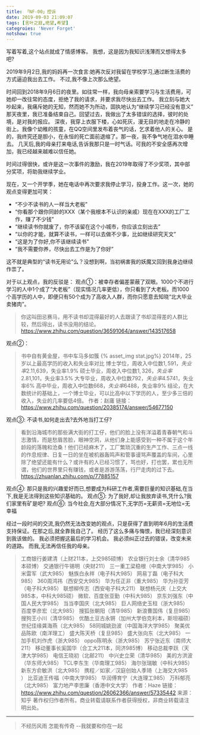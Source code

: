 ```yaml
---
title: 「NF-00」控诉
date: 2019-09-03 21:09:07
tags: [言叶之庭,绝望,希望]
categroies: 'Never Forget'
notshow: true
---
```

写着写着,这个站点就成了情感博客。
我想，这是因为我知识浅薄而又想得太多吧?
<!-- more -->
  2019年9月2日,我的妈妈再一次食言:她再次反对我留在学校学习,通过断生活费的方式逼迫我出去工作。
  不过,我不像上次那么绝望。

  时间回到2018年9月6日的夜里。如往常一样，我向母亲索要学习与生活费用，可她却一改往常的态度，拒绝了我的请求，并要求我尽快出去工作。
我立刻与她大吵起来，我痛斥她的无知，然而她不为所动，固执地认为“继续学习已经没有意义”
  那天夜里，我已准备结束自己。回望过去，我做出了太多错误的选择，彼时的处境，是对我的报应。
  深夜，我穿上衣服下楼，心如死灰，漫无目的地走在冷静的街上。我像个幼稚的孩童，在QQ空间里发布着丧气的话，乞求着他人的关心。
  是的，我终究还是胆小，在永恒的死亡面前退缩了。那一夜，我不争气地在泪水中睡去。
  几天后,我的母亲打来电话,告诉我那只是一时气话。可我的不安全感再次增加，我已经越来越难以信任她。
  
  时间过得很快，或许是这一次事件的激励，我在2019年取得了不少奖项，其中部分奖项，将助我继续学业。

  现在，又一个开学季，她在电话中再次要求我停止学习，投身工作。这一次，她的观点变得更加可笑：
  * “不少不读书的人一样当大老板”
  * “你看那个跟你同龄的XXX（某个我根本不认识的亲戚）现在在XXX的工厂工作，赚了不少钱”
  * “继续读书你就废了，你不该留在这个小城市，你应该立刻出去”
  * “以你的才能，就算不读书，一样可以去做不少事，比如继续研究天文”
  * “这是为了你好,你不该继续读书"
  * “我不需要你养，尽快出去工作是为了你好”

这不就是典型的“读书无用论”么？没想到啊，当初祸害我的妖魔又回到我身边继续作祟了。

对于以上观点，我的反驳是：
观点①：被幸存者偏差蒙蔽了双眼。1000个不进行学习的人中1个成了“大老板”（现实情况几率更低），你只看到了大老板。而1000个高学历的人中，即便只有50个成为了高收入人群，而你只愿意去知晓“北大毕业卖猪肉”。
> 你这叫田忌赛马，用不读书却混得最好的人去跟读了书却混得差的人群比较，然后得出，读书没用的结论。
https://www.zhihu.com/question/36591064/answer/143517658

观点②： 
> 书中自有黄金屋，书中车马多如簇
{% asset_img stat.jpg%}
2014年，25岁以上最高学历的收入和失业率对比
博士学位，周收入中位数$1,591，失业率2.1%专业学位，周收入中位数$1,639，失业率1.9%
硕士毕业，周收入中位数$1,326，失业率2.8%大本毕业，周收入中位数$1,101，失业率3.5%
大专毕业，周收入中位数$792，失业率4.5%大学辍学，周收入中位数$741，失业率6%
高中毕业，周收入中位数$668，失业率6%高中以下，周收入中位数$488，失业率9%
结论，在大数统计的基础上，一个博士毕业，可以比高中以下学历的人，至少多三倍的收入，失业的几率要低4倍。
作者：赵庸
链接：https://www.zhihu.com/question/20385174/answer/54677150

观点③: 不读书,如何走出去?去外地当打工仔?
> 看到沿海城市的那些满大街的打工仔，他们的脸上没有洋溢着青春朝气和斗志激情，而是愁眉苦脸，眼神空洞，从他们身上能感受到一种不属于这个年龄段的落魄和沧桑！他们已经麻木了，工厂繁琐沉重的生产工作、三点一线的作息规律、日复一日的坐在被机器轰鸣声和管事谩骂声覆盖的车间，心里除了绝望还能有什么？或许有的人已经习惯了，骂也好，打也罢，累也无所谓，他们的世界里只有赚钱，或者是游游荡荡，行尸走肉的过下去。
https://zhuanlan.zhihu.com/p/77885157

观点④: 那只是我的兴趣爱好而已,想要成为科研工作者,需要巨量的知识基础,在当下,我是无法得到这些知识基础的。
观点⑤: 为了我好,却让我放弃读书,凭什么?我们家里有矿是吧?
观点⑥: 当今社会,在大部分情况下,无学历=无薪资=无地位=无幸福

经过一段时间的交流,我仍然无法改变她的观点，只是获得了直到明年6月的生活费支持保证。在那之后,就全靠我自己了。
经历了这么多痛与悔恨，我已经深刻意识到我该做的。
我必须把握这最后的学习机会。
我必须纠正过去的错误，改变未来的道路。
而我,无法再信任我的母亲。

> 工商银行姜建清（上财211本，上交985硕博）
农业银行刘士余（清华985本硕博）
交通银行牛锡明（央财211）
三一重工梁稳根（中南大学985）
小米雷军（武大985） 
魅族白永祥（电子科大985）
网易丁磊（电子科大985） 
360周鸿祎（西安交大985） 
华为任正非（重大985） 
华为孙亚芳（电子科大985） 
联想柳传志（西安电子科大211）
联想杨元庆（上交大985本，中科大985硕） 
微软、百度张亚勤（中科大985）
京东刘强东（中国人民大学985） 
当当李国庆（北大985）
巨人网络史玉柱（浙大985） 
百度李彦宏（北大985） 
搜狐张朝阳（清华985） 
新浪曹国伟（复旦985） 
搜狗王小川（清华985）
优酷土豆古永锵（加州大学伯克利本，斯坦福硕） 
世纪佳缘龚海燕（北大985）
58同城姚劲波（中国海洋大学985）
聚美优品陈欧（南洋理工）
盛大陈天桥（复旦985） 
盛大张向东（北大985） 
一加手机刘作虎（浙大985） 
oppo陈明永（浙大985） 
苏宁张近东（南师大211） 
移动董事长奚国华（合工大211本，同济985博） 
移动总裁李跃（天津大学985） 
电信王晓初（北邮211） 
中兴史立荣（清华985） 
美的方洪波（华东师大985） 
TCL李东生（华南理工985） 
海尔张瑞敏（中科大985） 
新东方俞敏洪（北大985）
携程／如家／汉庭创始人季琦（上海交大985 ）
比亚迪王传福（中南大学985）
华润傅育宁（大连理工985）
万科郁亮（北大985）
富力地产李思廉（香港中文大学）
作者：Haze
链接：https://www.zhihu.com/question/26062366/answer/57335442
来源：知乎
著作权归作者所有。商业转载请联系作者获得授权，非商业转载请注明出处。

------

> 不经历风雨 怎能有传奇
--我就要和你在一起